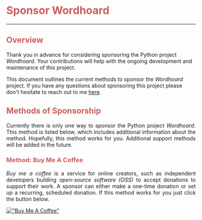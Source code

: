 <h1 style="color:IndianRed;">Sponsor Wordhoard</h1>

---

<h2 style="color:IndianRed;">Overview</h2>

<p align="justify">

Thank you in advance for considering sponsoring the Python project <i>Wordhoard</i>. Your contributions will help with 
the ongoing development and maintenance of this project.  

This document outlines the current methods to sponsor the <i>Wordhoard</i> project.  If you have any questions about sponsoring this project 
please don't hesitate to reach out to me [here](mailto:wordhoardproject@gmail.com?subject=[GitHub]%20wordhoard%20project%20sponsorship%20request).
</p>

<h2 style="color:IndianRed;">Methods of Sponsorship</h2>

<p align="justify">
Currently there is only one way to sponsor the Python project <i>Wordhoard</i>. This method is listed below, which includes additional information about the method. 
Hopefully, this method works for you.  Additional support methods will be added in the future.  
</p>

<h3 style="color:IndianRed;">Method: Buy Me A Coffee</h3>

<p align="justify">
<i>Buy me a coffee</i> is a service for online creators, such as independent developers building 
<i>open-source software (OSS)</i> to accept donations to support their work. A sponsor 
can either make a one-time donation or set up a recurring, scheduled donation.  If this method works for 
you just click the button below.

[!["Buy Me A Coffee"](https://www.buymeacoffee.com/assets/img/custom_images/orange_img.png)](https://www.buymeacoffee.com/johnbumgarner)
</p>
